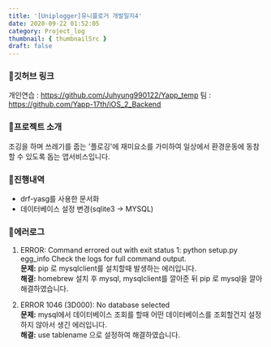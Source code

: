```yaml
---
title: '[Uniplogger]유니플로거 개발일지4'
date: 2020-09-22 01:52:05
category: Project_log
thumbnail: { thumbnailSrc }
draft: false
---
```


### 🎯깃허브 링크 
개인연습 : https://github.com/Juhyung990122/Yapp_temp
팀 : https://github.com/Yapp-17th/iOS_2_Backend

### 🎯프로젝트 소개 
조깅을 하며 쓰레기를 줍는 '플로깅'에 재미요소를 가미하여 
일상에서 환경운동에 동참할 수 있도록 돕는 앱서비스입니다.

### 🎯진행내역
- drf-yasg를 사용한 문서화
- 데이터베이스 설정 변경(sqlite3 -> MYSQL)

### 🎯에러로그

1. ERROR: Command errored out with exit status 1: python
setup.py egg_info Check the logs for full command output.<br>
**문제:** pip 로 mysqlclient를 설치할때 발생하는 에러입니다. <br>
**해결:** homebrew 설치 후 mysql, mysqlclient를 깔아준 뒤 pip 로 mysql을 깔아 해결하였습니다.

2. ERROR 1046 (3D000): No database selected<br>
**문제:** mysql에서 데이터베이스 조회를 할때 어떤 데이터베이스를 조회할건지 설정하지 않아서 생긴 에러입니다.<br>
**해결:** use tablename 으로 설정하여 해결하였습니다.